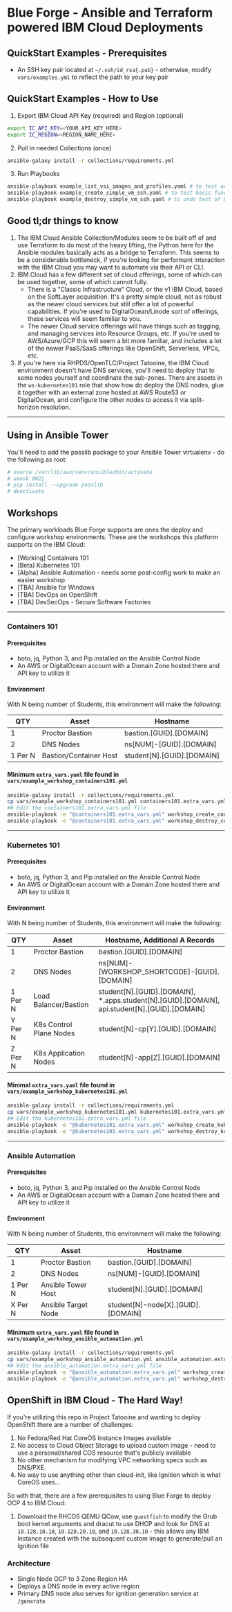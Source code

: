 # Blue Forge - Ansible and Terraform powered IBM Cloud Deployments

## QuickStart Examples - Prerequisites

- An SSH key pair located at `~/.ssh/id_rsa{.pub}` - otherwise, modify `vars/examples.yml` to reflect the path to your key pair

## QuickStart Examples - How to Use

1. Export IBM Cloud API Key (required) and Region (optional)

```bash
export IC_API_KEY=<YOUR_API_KEY_HERE>
export IC_REGION=<REGION_NAME_HERE>
```

2. Pull in needed Collections (once)

```bash
ansible-galaxy install -r collections/requirements.yml
```

3. Run Playbooks

```bash
ansible-playbook example_list_vsi_images_and_profiles.yaml # to test access
ansible-playbook example_create_simple_vm_ssh.yaml # to test basic functions
ansible-playbook example_destroy_simple_vm_ssh.yaml # to undo test of basic functions
```

## Good tl;dr things to know

1. The IBM Cloud Ansible Collection/Modules seem to be built off of and use Terraform to do most of the heavy lifting, the Python here for the Ansible modules basically acts as a bridge to Terraform.  This seems to be a considerable bottleneck, if you're looking for performant interaction with the IBM Cloud you may want to automate via their API or CLI.
2. IBM Cloud has a few different set of cloud offerings, some of which can be used together, some of which cannot fully.
    - There is a "Classic Infrastructure" Cloud, or the v1 IBM Cloud, based on the SoftLayer acquisition.  It's a pretty simple cloud, not as robust as the newer cloud services but still offer a lot of powerful capabilities.  If you're used to DigitalOcean/Linode sort of offerings, these services will seem familiar to you.
    - The newer Cloud service offerings will have things such as tagging, and managing services into Resource Groups, etc.  If you're used to AWS/Azure/GCP this will seem a bit more familiar, and includes a lot of the newer PaaS/SaaS offerings like OpenShift, Serverless, VPCs, etc.
3. If you're here via RHPDS/OpenTLC/Project Tatooine, the IBM Cloud environment doesn't have DNS services, you'll need to deploy that to some nodes yourself and coordinate the sub-zones.  There are assets in the `ws-kubernetes101` role that show how do deploy the DNS nodes, glue it together with an external zone hosted at AWS Route53 or DigitalOcean, and configure the other nodes to access it via split-horizon resolution.
---

## Using in Ansible Tower

You'll need to add the passlib package to your Ansible Tower virtualenv - do the following as root:

```bash
# source /var/lib/awx/venv/ansible/bin/activate
# umask 0022
# pip install --upgrade passlib
# deactivate
```

## Workshops

The primary workloads Blue Forge supports are ones the deploy and configure workshop environments.  These are the workshops this platform supports on the IBM Cloud:

- [Working] Containers 101
- [Beta] Kubernetes 101
- [Alpha] Ansible Automation - needs some post-config work to make an easier workshop
- [TBA] Ansible for Windows
- [TBA] DevOps on OpenShift
- [TBA] DevSecOps - Secure Software Factories

---

### Containers 101

#### Prerequisites

- boto, jq, Python 3, and Pip installed on the Ansible Control Node
- An AWS or DigitalOcean account with a Domain Zone hosted there and API key to utilize it

#### Environment

With N being number of Students, this environment will make the following:

| QTY     | Asset                   | Hostname                   |
|---------|-------------------------|----------------------------|
| 1       | Proctor Bastion         | bastion.[GUID].[DOMAIN]    |
| 2       | DNS Nodes               | ns[NUM]-[GUID].[DOMAIN]    |
| 1 Per N | Bastion/Container Host  | student[N].[GUID].[DOMAIN] |

#### Minimum `extra_vars.yaml` file found in `vars/example_workshop_containers101.yml`

```bash
ansible-galaxy install -r collections/requirements.yml
cp vars/example_workshop_containers101.yml containers101.extra_vars.yml
## Edit the containers101.extra_vars.yml file
ansible-playbook -e "@containers101.extra_vars.yml" workshop_create_containers101.yaml
ansible-playbook -e "@containers101.extra_vars.yml" workshop_destroy_containers101.yaml
```

---

### Kubernetes 101

#### Prerequisites

- boto, jq, Python 3, and Pip installed on the Ansible Control Node
- An AWS or DigitalOcean account with a Domain Zone hosted there and API key to utilize it

#### Environment

With N being number of Students, this environment will make the following:

| QTY     | Asset                   | Hostname, Additional A Records                                                                |
|---------|-------------------------|-----------------------------------------------------------------------------------------------|
| 1       | Proctor Bastion         | bastion.[GUID].[DOMAIN]                                                                       |
| 2       | DNS Nodes               | ns[NUM]-[WORKSHOP_SHORTCODE]-[GUID].[DOMAIN]                                                  |
| 1 Per N | Load Balancer/Bastion   | student[N].[GUID].[DOMAIN], *.apps.student[N].[GUID].[DOMAIN], api.student[N].[GUID].[DOMAIN] |
| Y Per N | K8s Control Plane Nodes | student[N]-cp[Y].[GUID].[DOMAIN]                                                              |
| Z Per N | K8s Application Nodes   | student[N]-app[Z].[GUID].[DOMAIN]                                                             |

#### Minimal `extra_vars.yaml` file found in `vars/example_workshop_kubernetes101.yml`

```bash
ansible-galaxy install -r collections/requirements.yml
cp vars/example_workshop_kubernetes101.yml kubernetes101.extra_vars.yml
## Edit the kubernetes101.extra_vars.yml file
ansible-playbook -e "@kubernetes101.extra_vars.yml" workshop_create_kubernetes101.yaml
ansible-playbook -e "@kubernetes101.extra_vars.yml" workshop_destroy_kubernetes101.yaml
```

---

### Ansible Automation

#### Prerequisites

- boto, jq, Python 3, and Pip installed on the Ansible Control Node
- An AWS or DigitalOcean account with a Domain Zone hosted there and API key to utilize it

#### Environment

With N being number of Students, this environment will make the following:

| QTY     | Asset                   | Hostname                           |
|---------|-------------------------|------------------------------------|
| 1       | Proctor Bastion         | bastion.[GUID].[DOMAIN]            |
| 2       | DNS Nodes               | ns[NUM]-[GUID].[DOMAIN]            |
| 1 Per N | Ansible Tower Host      | student[N].[GUID].[DOMAIN]         |
| X Per N | Ansible Target Node     | student[N]-node[X].[GUID].[DOMAIN] |

#### Minimum `extra_vars.yaml` file found in `vars/example_workshop_ansible_automation.yml`

```bash
ansible-galaxy install -r collections/requirements.yml
cp vars/example_workshop_ansible_automation.yml ansible_automation.extra_vars.yml
## Edit the ansible_automation.extra_vars.yml file
ansible-playbook -e "@ansible_automation.extra_vars.yml" workshop_create_ansible_automation.yaml
ansible-playbook -e "@ansible_automation.extra_vars.yml" workshop_destroy_ansible_automation.yaml
```

## OpenShift in IBM Cloud - The Hard Way!

If you're utilizing this repo in Project Tatooine and wanting to deploy OpenShift there are a number of challenges:

1. No Fedora/Red Hat CoreOS Instance Images available
2. No access to Cloud Object Storage to upload custom image - need to use a personal/shared COS resource that's publicly available
3. No other mechanism for modifying VPC networking specs such as DNS/PXE.
4. No way to use anything other than cloud-init, like Ignition which is what CoreOS uses...

So with that, there are a few prerequisites to using Blue Forge to deploy OCP 4 to IBM Cloud:

1. Download the RHCOS QEMU QCow, use `guestfish` to modify the Grub boot kernel arguments and dracut to use DHCP and look for DNS at `10.128.10.10`, `10.128.20.10`, and `10.128.30.10` - this allows any IBM Instance created with the subsequent custom image to generate/pull an Ignition file

### Architecture

- Single Node OCP to 3 Zone Region HA
- Deploys a DNS node in every active region
- Primary DNS node also serves for ignition generation service at `/generate`